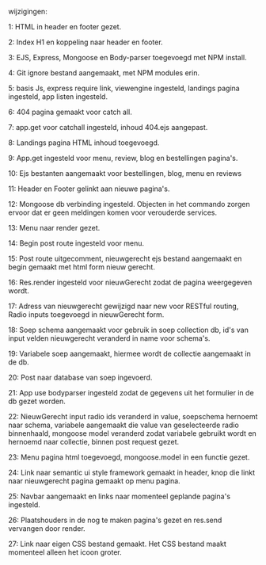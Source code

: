 wijzigingen:

1: HTML in header en footer gezet.

2: Index H1 en koppeling naar header en footer.

3: EJS, Express, Mongoose en Body-parser toegevoegd met NPM install.

4: Git ignore bestand aangemaakt, met NPM modules erin.

5: basis Js, express require link, viewengine ingesteld, landings pagina ingesteld, app listen ingesteld.

6: 404 pagina gemaakt voor catch all.

7: app.get voor catchall ingesteld, inhoud 404.ejs aangepast.

8: Landings pagina HTML inhoud toegevoegd.

9: App.get ingesteld voor menu, review, blog en bestellingen pagina's.

10: Ejs bestanten aangemaakt voor bestellingen, blog, menu en reviews

11: Header en Footer gelinkt aan nieuwe pagina's.

12: Mongoose db verbinding ingesteld. Objecten in het commando zorgen ervoor dat er geen meldingen komen voor verouderde services.

13: Menu naar render gezet.

14: Begin post route ingesteld voor menu.

15: Post route uitgecomment, nieuwgerecht ejs bestand aangemaakt en begin gemaakt met html form nieuw gerecht.

16: Res.render ingesteld voor nieuwGerecht zodat de pagina weergegeven wordt.

17: Adress van nieuwgerecht gewijzigd naar new voor RESTful routing, Radio inputs toegevoegd in nieuwGerecht form.

18: Soep schema aangemaakt voor gebruik in soep collection db, id's van input velden nieuwgerecht veranderd in name voor schema's.

19: Variabele soep aangemaakt, hiermee wordt de collectie aangemaakt in de db.

20: Post naar database van soep ingevoerd.

21: App use bodyparser ingesteld zodat de gegevens uit het formulier in de db gezet worden.

22: NieuwGerecht input radio ids veranderd in value, soepschema hernoemt naar schema, variabele aangemaakt die value van geselecteerde radio binnenhaald, mongoose model veranderd zodat variabele gebruikt wordt en hernoemd naar collectie, binnen post request gezet.

23: Menu pagina html toegevoegd, mongoose.model in een functie gezet.

24: Link naar semantic ui style framework gemaakt in header, knop die linkt naar nieuwgerecht pagina gemaakt op menu pagina.

25: Navbar aangemaakt en links naar momenteel geplande pagina's ingesteld.

26: Plaatshouders in de nog te maken pagina's gezet en res.send vervangen door render.

27: Link naar eigen CSS bestand gemaakt. Het CSS bestand maakt momenteel alleen het icoon groter.